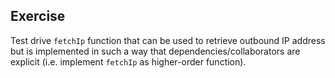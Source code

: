 ## Exercise

Test drive `fetchIp` function that can be used to retrieve outbound IP address but is implemented in such a way that dependencies/collaborators are explicit (i.e. implement `fetchIp` as higher-order function).
